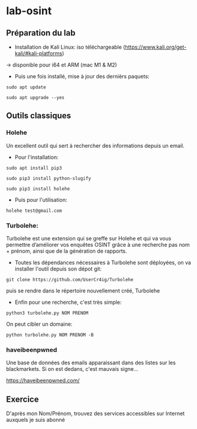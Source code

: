 # lab-osint

## Préparation du lab

* Installation de Kali Linux: iso téléchargeable (https://www.kali.org/get-kali/#kali-platforms)

-> disponible pour i64 et ARM (mac M1 & M2)

* Puis une fois installé, mise à jour des dernièrs paquets:

`sudo apt update`

`sudo apt upgrade --yes`

## Outils classiques

### Holehe

Un excellent outil qui sert à rechercher des informations depuis un email. 

* Pour l'installation:

`sudo apt install pip3`

`sudo pip3 install python-slugify`

`sudo pip3 install holehe`

* Puis pour l'utilisation:

`holehe test@gmail.com`

### Turbolehe:

Turbolehe est une extension qui se greffe sur Holehe et qui va vous permettre d’améliorer vos enquêtes OSINT grâce à une recherche pas nom + prénom, ainsi que de la génération de rapports. 

* Toutes les dépendances nécessaires à Turbolehe sont déployées, on va installer l'outil depuis son dépot git:

`git clone https://github.com/UserCr4ig/Turbolehe`

puis se rendre dans le répertoire nouvellement créé, Turbolehe

* Enfin pour une recherche, c'est très simple:

`python3 turbolehe.py NOM PRENOM`

On peut cibler un domaine:

`python turbolehe.py NOM PRENOM -B`

### haveibeenpwned

Une base de données des emails apparaissant dans des listes sur les blackmarkets. Si on est dedans, c'est mauvais signe...

https://haveibeenpwned.com/

## Exercice

D'après mon Nom/Prénom, trouvez des services accessibles sur Internet auxquels je suis abonné









